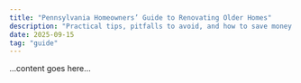 ```yaml
---
title: "Pennsylvania Homeowners’ Guide to Renovating Older Homes"
description: "Practical tips, pitfalls to avoid, and how to save money modernizing your older home."
date: 2025-09-15
tag: "guide"
---
```


...content goes here...
